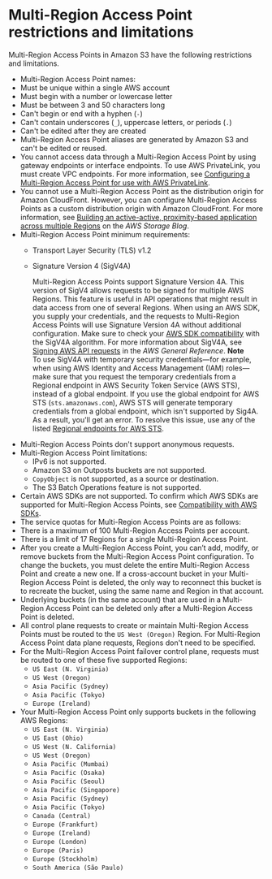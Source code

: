 # Multi\-Region Access Point restrictions and limitations<a name="MultiRegionAccessPointRestrictions"></a>

Multi\-Region Access Points in Amazon S3 have the following restrictions and limitations\. 
+  Multi\-Region Access Point names: 
  +  Must be unique within a single AWS account 
  +  Must begin with a number or lowercase letter 
  +  Must be between 3 and 50 characters long 
  +  Can't begin or end with a hyphen \(`-`\) 
  +  Can't contain underscores \(`_`\), uppercase letters, or periods \(`.`\) 
  +  Can't be edited after they are created 
+  Multi\-Region Access Point aliases are generated by Amazon S3 and can't be edited or reused\. 
+ You cannot access data through a Multi\-Region Access Point by using gateway endpoints or interface endpoints\. To use AWS PrivateLink, you must create VPC endpoints\. For more information, see [Configuring a Multi\-Region Access Point for use with AWS PrivateLink](MultiRegionAccessPointsPrivateLink.md)\. 
+ You cannot use a Multi\-Region Access Point as the distribution origin for Amazon CloudFront\. However, you can configure Multi\-Region Access Points as a custom distribution origin with Amazon CloudFront\. For more information, see [ Building an active\-active, proximity\-based application across multiple Regions](https://aws.amazon.com/blogs/storage/building-an-active-active-latency-based-application-across-multiple-regions/) on the *AWS Storage Blog*\. 
+ Multi\-Region Access Point minimum requirements: 
  + Transport Layer Security \(TLS\) v1\.2
  + Signature Version 4 \(SigV4A\)

    Multi\-Region Access Points support Signature Version 4A\. This version of SigV4 allows requests to be signed for multiple AWS Regions\. This feature is useful in API operations that might result in data access from one of several Regions\. When using an AWS SDK, you supply your credentials, and the requests to Multi\-Region Access Points will use Signature Version 4A without additional configuration\. Make sure to check your [AWS SDK compatibility](https://docs.aws.amazon.com/sdkref/latest/guide/feature-s3-mrap.html) with the SigV4A algorithm\. For more information about SigV4A, see [Signing AWS API requests](https://docs.aws.amazon.com/general/latest/gr/signing_aws_api_requests.html) in the *AWS General Reference*\.
**Note**  
To use SigV4A with temporary security credentials—for example, when using AWS Identity and Access Management \(IAM\) roles—make sure that you request the temporary credentials from a Regional endpoint in AWS Security Token Service \(AWS STS\), instead of a global endpoint\. If you use the global endpoint for AWS STS \(`sts.amazonaws.com`\), AWS STS will generate temporary credentials from a global endpoint, which isn't supported by Sig4A\. As a result, you'll get an error\. To resolve this issue, use any of the listed [Regional endpoints for AWS STS](https://docs.aws.amazon.com/IAM/latest/UserGuide/id_credentials_temp_enable-regions.html#id_credentials_region-endpoints)\.
+ Multi\-Region Access Points don't support anonymous requests\.
+ Multi\-Region Access Point limitations: 
  +  IPv6 is not supported\. 
  +  Amazon S3 on Outposts buckets are not supported\. 
  +  `CopyObject` is not supported, as a source or destination\. 
  + The S3 Batch Operations feature is not supported\.
+ Certain AWS SDKs are not supported\. To confirm which AWS SDKs are supported for Multi\-Region Access Points, see [Compatibility with AWS SDKs](https://docs.aws.amazon.com/sdkref/latest/guide/feature-s3-mrap.html#s3-mrap-sdk-compat)\.
+  The service quotas for Multi\-Region Access Points are as follows: 
  + There is a maximum of 100 Multi\-Region Access Points per account\. 
  + There is a limit of 17 Regions for a single Multi\-Region Access Point\.
+ After you create a Multi\-Region Access Point, you can’t add, modify, or remove buckets from the Multi\-Region Access Point configuration\. To change the buckets, you must delete the entire Multi\-Region Access Point and create a new one\. If a cross\-account bucket in your Multi\-Region Access Point is deleted, the only way to reconnect this bucket is to recreate the bucket, using the same name and Region in that account\.
+ Underlying buckets \(in the same account\) that are used in a Multi\-Region Access Point can be deleted only after a Multi\-Region Access Point is deleted\.
+ All control plane requests to create or maintain Multi\-Region Access Points must be routed to the `US West (Oregon)` Region\. For Multi\-Region Access Point data plane requests, Regions don't need to be specified\. 
+ For the Multi\-Region Access Point failover control plane, requests must be routed to one of these five supported Regions:
  + `US East (N. Virginia)`
  + `US West (Oregon)`
  + `Asia Pacific (Sydney)`
  + `Asia Pacific (Tokyo)`
  + `Europe (Ireland)`
+ Your Multi\-Region Access Point only supports buckets in the following AWS Regions:
  + `US East (N. Virginia)`
  + `US East (Ohio)`
  + `US West (N. California)`
  + `US West (Oregon)`
  + `Asia Pacific (Mumbai)`
  + `Asia Pacific (Osaka)`
  + `Asia Pacific (Seoul)`
  + `Asia Pacific (Singapore)`
  + `Asia Pacific (Sydney)`
  + `Asia Pacific (Tokyo)`
  + `Canada (Central)`
  + `Europe (Frankfurt)`
  + `Europe (Ireland)`
  + `Europe (London)`
  + `Europe (Paris)`
  + `Europe (Stockholm)`
  + `South America (São Paulo)`